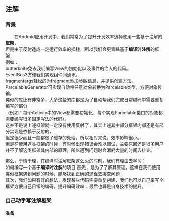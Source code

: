 ## 注解

### 背景
&ensp;&ensp;&ensp;&ensp;在Android应用开发中，我们常常为了提升开发效率选择使用一些基于注解的**框架**，  
但是由于反射造成一定运行效率的损耗，所以我们会更青睐基于**编译时注解**的框架，  
例如：  
 butterknife免去我们编写View的初始化以及事件的注入的代码。  
 EventBus3方便我们实现组件间通讯。  
 fragmentargs轻松的为fragment添加参数信息，并提供创建方法。  
 ParcelableGenerator可实现自动将任意对象转换为Parcelable类型，方便对象传输。  
类似的库还有非常多，大多这些的库都是为了自动帮我们完成日常编码中需要重复编写的部分,   
（例如：每个Activity中的View都需要初始化，每个实现Parcelable接口的对象都需要编写很多固定写法的代码）。    
这并不是说上述框架就一定没有使用反射了，其实上述其中部分框架内部还是有部分实现是依赖于反射的，  
但是很少而且一般都做了缓存的处理，所以相对来说，效率影响很小。  
但是在使用这类框架的时候，有时候出现错误会难以调试，主要原因还是很多用户并不了解这类框架其内部的原理，所以遇到问题时会消耗大量的时间去排查。  

那么，于情于理，在编译时注解框架这么火的时刻，我们有理由去学习：  
    如何编写一个基于**编译时注解**的项目
首先，是为了了解其原理，这样在我们使用类似框架遇到问题的时候，能够找到正确的途径去排查问题；  
其次，我们如果有好的想法，发现某些代码需要重复创建，我们也可以自己来写个框架方便自己日常的编码，提升编码效率；最后也算是自身技术的提升。  

###  自己动手写注解框架

####  准备
